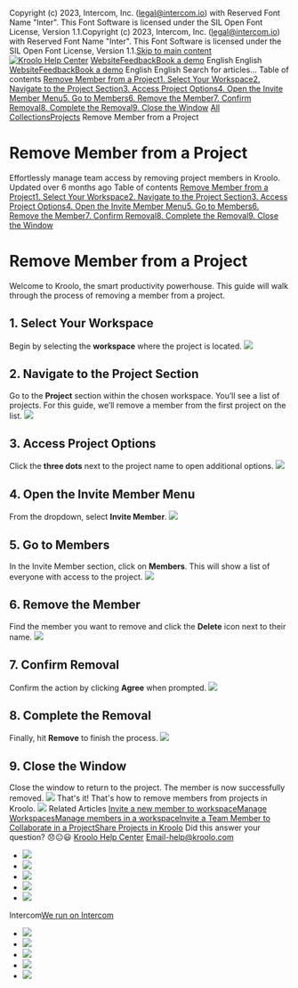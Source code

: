 Copyright (c) 2023, Intercom, Inc. (legal@intercom.io) with Reserved Font Name "Inter". This Font Software is licensed under the SIL Open Font License, Version 1.1.Copyright (c) 2023, Intercom, Inc. (legal@intercom.io) with Reserved Font Name "Inter". This Font Software is licensed under the SIL Open Font License, Version 1.1.[Skip to main content](https://help.kroolo.com/en/articles/10095562-remove-member-from-a-project#main-content)
[![Kroolo Help Center](https://downloads.intercomcdn.com/i/o/h4qkzypg/611116/ee699fbf23fef0f6d8d4f666d84c/37cdcedd14003d8fdcfdeda0a05c09cb)](https://help.kroolo.com/en/)
[Website](https://kroolo.com/)[Feedback](https://kroolo.featurebase.app/)[Book a demo](https://kroolo.com/book-demo)
English
English
[Website](https://kroolo.com/)[Feedback](https://kroolo.featurebase.app/)[Book a demo](https://kroolo.com/book-demo)
English
English
Search for articles...
Table of contents
[Remove Member from a Project](https://help.kroolo.com/en/articles/10095562-remove-member-from-a-project#h_9f3e4a6ad8)[1. Select Your Workspace](https://help.kroolo.com/en/articles/10095562-remove-member-from-a-project#h_a00294c5cf)[2. Navigate to the Project Section](https://help.kroolo.com/en/articles/10095562-remove-member-from-a-project#h_30f73d6123)[3. Access Project Options](https://help.kroolo.com/en/articles/10095562-remove-member-from-a-project#h_a4ab199236)[4. Open the Invite Member Menu](https://help.kroolo.com/en/articles/10095562-remove-member-from-a-project#h_957bfadce2)[5. Go to Members](https://help.kroolo.com/en/articles/10095562-remove-member-from-a-project#h_fa2172dd24)[6. Remove the Member](https://help.kroolo.com/en/articles/10095562-remove-member-from-a-project#h_9fa0ad0dc4)[7. Confirm Removal](https://help.kroolo.com/en/articles/10095562-remove-member-from-a-project#h_236a0df6a5)[8. Complete the Removal](https://help.kroolo.com/en/articles/10095562-remove-member-from-a-project#h_05a25f61fc)[9. Close the Window](https://help.kroolo.com/en/articles/10095562-remove-member-from-a-project#h_01fd85cb3c)
[All Collections](https://help.kroolo.com/en/)[Projects](https://help.kroolo.com/en/collections/9118210-projects)
Remove Member from a Project
# Remove Member from a Project
Effortlessly manage team access by removing project members in Kroolo.
Updated over 6 months ago
Table of contents
[Remove Member from a Project](https://help.kroolo.com/en/articles/10095562-remove-member-from-a-project#h_9f3e4a6ad8)[1. Select Your Workspace](https://help.kroolo.com/en/articles/10095562-remove-member-from-a-project#h_a00294c5cf)[2. Navigate to the Project Section](https://help.kroolo.com/en/articles/10095562-remove-member-from-a-project#h_30f73d6123)[3. Access Project Options](https://help.kroolo.com/en/articles/10095562-remove-member-from-a-project#h_a4ab199236)[4. Open the Invite Member Menu](https://help.kroolo.com/en/articles/10095562-remove-member-from-a-project#h_957bfadce2)[5. Go to Members](https://help.kroolo.com/en/articles/10095562-remove-member-from-a-project#h_fa2172dd24)[6. Remove the Member](https://help.kroolo.com/en/articles/10095562-remove-member-from-a-project#h_9fa0ad0dc4)[7. Confirm Removal](https://help.kroolo.com/en/articles/10095562-remove-member-from-a-project#h_236a0df6a5)[8. Complete the Removal](https://help.kroolo.com/en/articles/10095562-remove-member-from-a-project#h_05a25f61fc)[9. Close the Window](https://help.kroolo.com/en/articles/10095562-remove-member-from-a-project#h_01fd85cb3c)
# Remove Member from a Project
Welcome to Kroolo, the smart productivity powerhouse. This guide will walk through the process of removing a member from a project.
## 1. Select Your Workspace
Begin by selecting the **workspace** where the project is located. 
[![](https://downloads.intercomcdn.com/i/o/h4qkzypg/1242724172/81bf2c44229a82a6878ac61af355/adab110a-6334-486a-92de-8e7d06e8f8f9.gif?expires=1747842300&signature=d3f6167fcb0c78a87622b148ba369c71486c08855f647831ea4c20cd81f7add7&req=dSIjFM58mYBYW%2FMW1HO4zebunFwET1eTLjVBvrNCJF3tac%2BB6s0cKf78G%2BKW%0ADEoEpLJI%2BlI33b2nmdg%3D%0A)](https://downloads.intercomcdn.com/i/o/h4qkzypg/1242724172/81bf2c44229a82a6878ac61af355/adab110a-6334-486a-92de-8e7d06e8f8f9.gif?expires=1747842300&signature=d3f6167fcb0c78a87622b148ba369c71486c08855f647831ea4c20cd81f7add7&req=dSIjFM58mYBYW%2FMW1HO4zebunFwET1eTLjVBvrNCJF3tac%2BB6s0cKf78G%2BKW%0ADEoEpLJI%2BlI33b2nmdg%3D%0A)
## 2. Navigate to the Project Section
Go to the **Project** section within the chosen workspace. You’ll see a list of projects. For this guide, we’ll remove a member from the first project on the list. 
[![](https://downloads.intercomcdn.com/i/o/h4qkzypg/1242724185/fa9050c6901691934af21a4b288f/b543d80f-f014-4fc5-85b9-bb33463af6e7.png?expires=1747842300&signature=bee740381457309ce4bc265f894731736d1f083ec8a065136625f4e8d7044889&req=dSIjFM58mYBXXPMW1HO4zRtTry2C5aafL%2B63dXdvrnKnFyN9EiFfocYlgT8Y%0A0BDnKL9fOX9TKZ8YNMQ%3D%0A)](https://downloads.intercomcdn.com/i/o/h4qkzypg/1242724185/fa9050c6901691934af21a4b288f/b543d80f-f014-4fc5-85b9-bb33463af6e7.png?expires=1747842300&signature=bee740381457309ce4bc265f894731736d1f083ec8a065136625f4e8d7044889&req=dSIjFM58mYBXXPMW1HO4zRtTry2C5aafL%2B63dXdvrnKnFyN9EiFfocYlgT8Y%0A0BDnKL9fOX9TKZ8YNMQ%3D%0A)
## 3. Access Project Options
Click the **three dots** next to the project name to open additional options.
[![](https://downloads.intercomcdn.com/i/o/h4qkzypg/1242724180/0b85cc904f88d12502c4a918e579/d8f7105a-5d31-4ded-8a7b-86896d64d9c4.png?expires=1747842300&signature=54262e9ab41f6bf344b35dc832e8b003cbd012e7d378f44a11a117f1e755ed6b&req=dSIjFM58mYBXWfMW1HO4zT0wG%2FCgcMwj8MtTNEQzm8ECqo8EPbHaNkeCNw0v%0AY7lNDq%2F9qPjsuOlov80%3D%0A)](https://downloads.intercomcdn.com/i/o/h4qkzypg/1242724180/0b85cc904f88d12502c4a918e579/d8f7105a-5d31-4ded-8a7b-86896d64d9c4.png?expires=1747842300&signature=54262e9ab41f6bf344b35dc832e8b003cbd012e7d378f44a11a117f1e755ed6b&req=dSIjFM58mYBXWfMW1HO4zT0wG%2FCgcMwj8MtTNEQzm8ECqo8EPbHaNkeCNw0v%0AY7lNDq%2F9qPjsuOlov80%3D%0A)
## 4. Open the Invite Member Menu
From the dropdown, select **Invite Member**. 
[![](https://downloads.intercomcdn.com/i/o/h4qkzypg/1242724188/62962719e4efb326a1aaf18bf672/8d9c091b-f363-4e37-8725-56bcb86142b0.png?expires=1747842300&signature=8d347c967c001b3fd862d85f4cf11767f1cc3f4df415f9914e8879162844b857&req=dSIjFM58mYBXUfMW1HO4zU11BcrxmuaIDf8KCNr2uqBZpBpArJILE5i5ZjAm%0AJNprsIqrCGf%2BAH3F2P4%3D%0A)](https://downloads.intercomcdn.com/i/o/h4qkzypg/1242724188/62962719e4efb326a1aaf18bf672/8d9c091b-f363-4e37-8725-56bcb86142b0.png?expires=1747842300&signature=8d347c967c001b3fd862d85f4cf11767f1cc3f4df415f9914e8879162844b857&req=dSIjFM58mYBXUfMW1HO4zU11BcrxmuaIDf8KCNr2uqBZpBpArJILE5i5ZjAm%0AJNprsIqrCGf%2BAH3F2P4%3D%0A)
## 5. Go to Members
In the Invite Member section, click on **Members**. This will show a list of everyone with access to the project. 
[![](https://downloads.intercomcdn.com/i/o/h4qkzypg/1242724177/d332a968a45ee5468a1f83c9d08a/72860914-faa9-45b3-8ec4-3f9d49c8b0f0.gif?expires=1747842300&signature=bf7ec8b755735500d3854e1a3c82f3846e7eb9c80343941f2397d906e1ce3c6b&req=dSIjFM58mYBYXvMW1HO4zY23Ds1R42P5vSTMu5fHl7KBg1gxBBwKz9SDjpps%0AA1TVQ4hChFOSAwuE82A%3D%0A)](https://downloads.intercomcdn.com/i/o/h4qkzypg/1242724177/d332a968a45ee5468a1f83c9d08a/72860914-faa9-45b3-8ec4-3f9d49c8b0f0.gif?expires=1747842300&signature=bf7ec8b755735500d3854e1a3c82f3846e7eb9c80343941f2397d906e1ce3c6b&req=dSIjFM58mYBYXvMW1HO4zY23Ds1R42P5vSTMu5fHl7KBg1gxBBwKz9SDjpps%0AA1TVQ4hChFOSAwuE82A%3D%0A)
## 6. Remove the Member
Find the member you want to remove and click the **Delete** icon next to their name. 
[![](https://downloads.intercomcdn.com/i/o/h4qkzypg/1242724186/1f1b232490dfcbb1f544ca9a6746/6f06066e-6c6e-474e-a44f-8c1c6f8eccd6.gif?expires=1747842300&signature=77f23b669a2f2b7ec52f4b6ef1c0482fc835166fdff0af3e44e9f436776e05fe&req=dSIjFM58mYBXX%2FMW1HO4zeVqMRcM0%2BwcGdVUCwKYzlIqbtREw7%2FdmUcAvftm%0Ae1QCQ5PImC9hh7ONT8Q%3D%0A)](https://downloads.intercomcdn.com/i/o/h4qkzypg/1242724186/1f1b232490dfcbb1f544ca9a6746/6f06066e-6c6e-474e-a44f-8c1c6f8eccd6.gif?expires=1747842300&signature=77f23b669a2f2b7ec52f4b6ef1c0482fc835166fdff0af3e44e9f436776e05fe&req=dSIjFM58mYBXX%2FMW1HO4zeVqMRcM0%2BwcGdVUCwKYzlIqbtREw7%2FdmUcAvftm%0Ae1QCQ5PImC9hh7ONT8Q%3D%0A)
## 7. Confirm Removal
Confirm the action by clicking **Agree** when prompted. 
[![](https://downloads.intercomcdn.com/i/o/h4qkzypg/1242724181/0030ede1960a0117fff039be2cf6/3c625423-9d31-4c5a-8207-dba429d064d6.gif?expires=1747842300&signature=4a9de6792dbfb5b4c02ea0920c9762c6a62e83d44659b9d89f2fe32d37aac784&req=dSIjFM58mYBXWPMW1HO4zcbK2C6MyBIz2I0sRTn3FQVJfug8BLl9tVN1LWDf%0Ac2nuoM%2BM9ASeettx0uE%3D%0A)](https://downloads.intercomcdn.com/i/o/h4qkzypg/1242724181/0030ede1960a0117fff039be2cf6/3c625423-9d31-4c5a-8207-dba429d064d6.gif?expires=1747842300&signature=4a9de6792dbfb5b4c02ea0920c9762c6a62e83d44659b9d89f2fe32d37aac784&req=dSIjFM58mYBXWPMW1HO4zcbK2C6MyBIz2I0sRTn3FQVJfug8BLl9tVN1LWDf%0Ac2nuoM%2BM9ASeettx0uE%3D%0A)
## 8. Complete the Removal
Finally, hit **Remove** to finish the process. 
[![](https://downloads.intercomcdn.com/i/o/h4qkzypg/1242724183/79b71a612063c99fd99c04386198/ebd5e887-4b9b-47bd-82d3-aa3417330000.png?expires=1747842300&signature=8245025ad06c021ebc552022c0c4fa4ca686ab14bf750f942975ab7b9483db6a&req=dSIjFM58mYBXWvMW1HO4zQEaWwzrAJWSXVdMPxf4WL6KizP41Z6p%2B4KDTFKr%0AVv00M4dKbakIw2XhLHs%3D%0A)](https://downloads.intercomcdn.com/i/o/h4qkzypg/1242724183/79b71a612063c99fd99c04386198/ebd5e887-4b9b-47bd-82d3-aa3417330000.png?expires=1747842300&signature=8245025ad06c021ebc552022c0c4fa4ca686ab14bf750f942975ab7b9483db6a&req=dSIjFM58mYBXWvMW1HO4zQEaWwzrAJWSXVdMPxf4WL6KizP41Z6p%2B4KDTFKr%0AVv00M4dKbakIw2XhLHs%3D%0A)
## 9. Close the Window
Close the window to return to the project. The member is now successfully removed. 
[![](https://downloads.intercomcdn.com/i/o/h4qkzypg/1242724184/50230b8acf758f91a3bb88e7212f/092da3d0-5526-4224-969a-f620231e69cb.gif?expires=1747842300&signature=b372bb3fe7b18ab15048037369a0053e5d0b3fad525fdc8f2c6bb32cbf7eb64d&req=dSIjFM58mYBXXfMW1HO4zeez0s01p9NavKSmSmSBLqHhaLv6hM0zTXTVR3NB%0AiZZoI7fU14h%2BRXw1Wtk%3D%0A)](https://downloads.intercomcdn.com/i/o/h4qkzypg/1242724184/50230b8acf758f91a3bb88e7212f/092da3d0-5526-4224-969a-f620231e69cb.gif?expires=1747842300&signature=b372bb3fe7b18ab15048037369a0053e5d0b3fad525fdc8f2c6bb32cbf7eb64d&req=dSIjFM58mYBXXfMW1HO4zeez0s01p9NavKSmSmSBLqHhaLv6hM0zTXTVR3NB%0AiZZoI7fU14h%2BRXw1Wtk%3D%0A)
That's it! That's how to remove members from projects in Kroolo.
[![](https://downloads.intercomcdn.com/i/o/h4qkzypg/1244088351/dc900a1d58a929fe68605570a1ef/cta+2.png?expires=1747842300&signature=733fb7bb7828bc6c40e47e486ef228428fd6f6df363eda7a8d03f8ae2e42d91d&req=dSIjEsl2lYJaWPMW1HO4zdelR%2BOLzJdvbP6ck8hAUoi%2FyHvKesnSJ1FN3eic%0AfG7xV7uMxXIlzpGiISs%3D%0A)](https://kroolo.com/)
Related Articles
[Invite a new member to workspace](https://help.kroolo.com/en/articles/9738288-invite-a-new-member-to-workspace)[Manage Workspaces](https://help.kroolo.com/en/articles/9772991-manage-workspaces)[Manage members in a workspace](https://help.kroolo.com/en/articles/9775645-manage-members-in-a-workspace)[Invite a Team Member to Collaborate in a Project](https://help.kroolo.com/en/articles/9799600-invite-a-team-member-to-collaborate-in-a-project)[Share Projects in Kroolo](https://help.kroolo.com/en/articles/10095368-share-projects-in-kroolo)
Did this answer your question?
😞😐😃
[Kroolo Help Center](https://help.kroolo.com/en/)
Email-help@kroolo.com
  * [![](https://intercom.help/kroolo/assets/svg/icon:social-facebook/FFFFFF)](https://www.facebook.com/profile.php?id=61553808299270)
  * [![](https://intercom.help/kroolo/assets/svg/icon:social-linkedin/FFFFFF)](https://www.linkedin.com/company/getkroolo)
  * [![](https://intercom.help/kroolo/assets/svg/icon:social-instagram/FFFFFF)](https://www.instagram.com/getkroolo)
  * [![](https://intercom.help/kroolo/assets/svg/icon:social-youtube/FFFFFF)](https://www.youtube.com/@getkroolo/featured)
  * [![](https://intercom.help/kroolo/assets/svg/icon:social-twitter-x/FFFFFF)](https://www.twitter.com/getkroolo)


Intercom[We run on Intercom](https://www.intercom.com/intercom-link?company=Kroolo&solution=customer-support&utm_campaign=intercom-link&utm_content=We+run+on+Intercom&utm_medium=help-center&utm_referrer=https%3A%2F%2Fhelp.kroolo.com%2Fen%2Farticles%2F10095562-remove-member-from-a-project&utm_source=desktop-web)
  * [![](https://intercom.help/kroolo/assets/svg/icon:social-facebook/FFFFFF)](https://www.facebook.com/profile.php?id=61553808299270)
  * [![](https://intercom.help/kroolo/assets/svg/icon:social-linkedin/FFFFFF)](https://www.linkedin.com/company/getkroolo)
  * [![](https://intercom.help/kroolo/assets/svg/icon:social-instagram/FFFFFF)](https://www.instagram.com/getkroolo)
  * [![](https://intercom.help/kroolo/assets/svg/icon:social-youtube/FFFFFF)](https://www.youtube.com/@getkroolo/featured)
  * [![](https://intercom.help/kroolo/assets/svg/icon:social-twitter-x/FFFFFF)](https://www.twitter.com/getkroolo)


